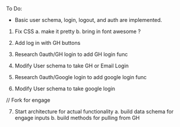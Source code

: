 To Do:

- Basic user schema, login, logout, and auth are implemented.

1. Fix CSS
   a. make it pretty
   b. bring in font awesome ?

2. Add log in with GH buttons
3. Research 0auth/GH login to add GH login func
4. Modify User schema to take GH or Email Login
5. Research 0auth/Google login to add google login func
6. Modify User schema to take google login

// Fork for engage

7. Start architecture for actual functionality
   a. build data schema for engage inputs
   b. build methods for pulling from GH

